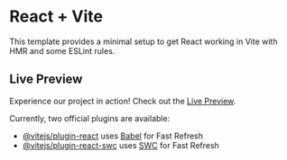 # React + Vite

This template provides a minimal setup to get React working in Vite with HMR and some ESLint rules.

## Live Preview

Experience our project in action! Check out the [Live Preview](https://vocal-cannoli-fa0bd7.netlify.app/).

Currently, two official plugins are available:

- [@vitejs/plugin-react](https://github.com/vitejs/vite-plugin-react/blob/main/packages/plugin-react/README.md) uses [Babel](https://babeljs.io/) for Fast Refresh
- [@vitejs/plugin-react-swc](https://github.com/vitejs/vite-plugin-react-swc) uses [SWC](https://swc.rs/) for Fast Refresh

